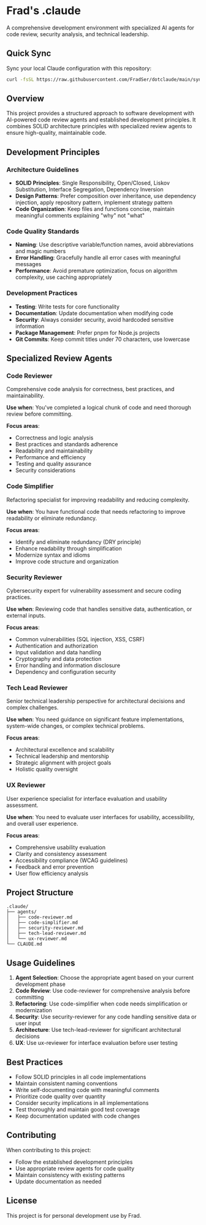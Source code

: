 # Frad's .claude

A comprehensive development environment with specialized AI agents for code review, security analysis, and technical leadership.

## Quick Sync

Sync your local Claude configuration with this repository:

```bash
curl -fsSL https://raw.githubusercontent.com/FradSer/dotclaude/main/sync-to-github.sh | bash
```

## Overview

This project provides a structured approach to software development with AI-powered code review agents and established development principles. It combines SOLID architecture principles with specialized review agents to ensure high-quality, maintainable code.

## Development Principles

### Architecture Guidelines

- **SOLID Principles**: Single Responsibility, Open/Closed, Liskov Substitution, Interface Segregation, Dependency Inversion
- **Design Patterns**: Prefer composition over inheritance, use dependency injection, apply repository pattern, implement strategy pattern
- **Code Organization**: Keep files and functions concise, maintain meaningful comments explaining "why" not "what"

### Code Quality Standards

- **Naming**: Use descriptive variable/function names, avoid abbreviations and magic numbers
- **Error Handling**: Gracefully handle all error cases with meaningful messages
- **Performance**: Avoid premature optimization, focus on algorithm complexity, use caching appropriately

### Development Practices

- **Testing**: Write tests for core functionality
- **Documentation**: Update documentation when modifying code
- **Security**: Always consider security, avoid hardcoded sensitive information
- **Package Management**: Prefer pnpm for Node.js projects
- **Git Commits**: Keep commit titles under 70 characters, use lowercase

## Specialized Review Agents

### Code Reviewer
Comprehensive code analysis for correctness, best practices, and maintainability.

**Use when**: You've completed a logical chunk of code and need thorough review before committing.

**Focus areas**:
- Correctness and logic analysis
- Best practices and standards adherence
- Readability and maintainability
- Performance and efficiency
- Testing and quality assurance
- Security considerations

### Code Simplifier
Refactoring specialist for improving readability and reducing complexity.

**Use when**: You have functional code that needs refactoring to improve readability or eliminate redundancy.

**Focus areas**:
- Identify and eliminate redundancy (DRY principle)
- Enhance readability through simplification
- Modernize syntax and idioms
- Improve code structure and organization

### Security Reviewer
Cybersecurity expert for vulnerability assessment and secure coding practices.

**Use when**: Reviewing code that handles sensitive data, authentication, or external inputs.

**Focus areas**:
- Common vulnerabilities (SQL injection, XSS, CSRF)
- Authentication and authorization
- Input validation and data handling
- Cryptography and data protection
- Error handling and information disclosure
- Dependency and configuration security

### Tech Lead Reviewer
Senior technical leadership perspective for architectural decisions and complex challenges.

**Use when**: You need guidance on significant feature implementations, system-wide changes, or complex technical problems.

**Focus areas**:
- Architectural excellence and scalability
- Technical leadership and mentorship
- Strategic alignment with project goals
- Holistic quality oversight

### UX Reviewer
User experience specialist for interface evaluation and usability assessment.

**Use when**: You need to evaluate user interfaces for usability, accessibility, and overall user experience.

**Focus areas**:
- Comprehensive usability evaluation
- Clarity and consistency assessment
- Accessibility compliance (WCAG guidelines)
- Feedback and error prevention
- User flow efficiency analysis

## Project Structure

```
.claude/
├── agents/
│   ├── code-reviewer.md
│   ├── code-simplifier.md
│   ├── security-reviewer.md
│   ├── tech-lead-reviewer.md
│   └── ux-reviewer.md
└── CLAUDE.md
```

## Usage Guidelines

1. **Agent Selection**: Choose the appropriate agent based on your current development phase
2. **Code Review**: Use code-reviewer for comprehensive analysis before committing
3. **Refactoring**: Use code-simplifier when code needs simplification or modernization
4. **Security**: Use security-reviewer for any code handling sensitive data or user input
5. **Architecture**: Use tech-lead-reviewer for significant architectural decisions
6. **UX**: Use ux-reviewer for interface evaluation before user testing

## Best Practices

- Follow SOLID principles in all code implementations
- Maintain consistent naming conventions
- Write self-documenting code with meaningful comments
- Prioritize code quality over quantity
- Consider security implications in all implementations
- Test thoroughly and maintain good test coverage
- Keep documentation updated with code changes

## Contributing

When contributing to this project:
- Follow the established development principles
- Use appropriate review agents for code quality
- Maintain consistency with existing patterns
- Update documentation as needed

## License

This project is for personal development use by Frad. 